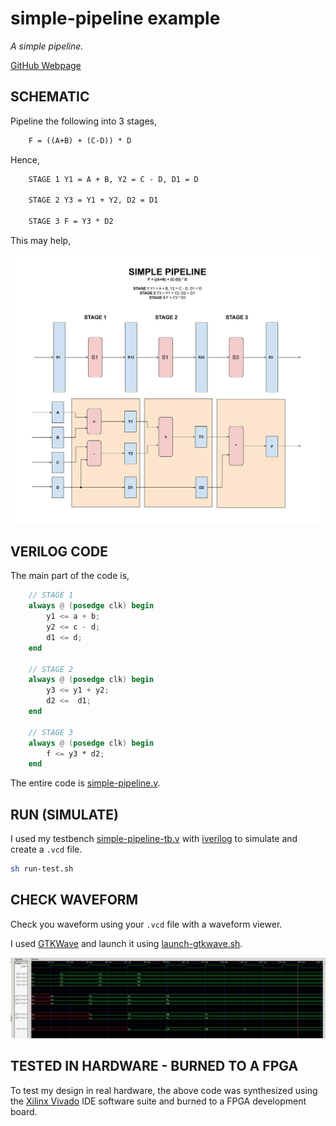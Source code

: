 # simple-pipeline example

_A simple pipeline._

[GitHub Webpage](https://jeffdecola.github.io/my-systemverilog-examples/)

## SCHEMATIC

Pipeline the following into 3 stages,

```txt
    F = ((A+B) + (C-D)) * D
```

Hence,

```txt
    STAGE 1 Y1 = A + B, Y2 = C - D, D1 = D

    STAGE 2 Y3 = Y1 + Y2, D2 = D1

    STAGE 3 F = Y3 * D2
```

This may help,

![IMAGE - simple-pipeline.jpg - IMAGE](../../../docs/pics/simple-pipeline.jpg)

## VERILOG CODE

The main part of the code is,

```verilog
    // STAGE 1
    always @ (posedge clk) begin
        y1 <= a + b;
        y2 <= c - d;
        d1 <= d;
    end

    // STAGE 2
    always @ (posedge clk) begin
        y3 <= y1 + y2;
        d2 <=  d1;
    end

    // STAGE 3
    always @ (posedge clk) begin
        f <= y3 * d2;
    end
```

The entire code is
[simple-pipeline.v](simple-pipeline.v).

## RUN (SIMULATE)

I used my testbench
[simple-pipeline-tb.v](simple-pipeline-tb.v) with
[iverilog](https://github.com/JeffDeCola/my-cheat-sheets/tree/master/hardware/tools/simulation/iverilog-cheat-sheet)
to simulate and create a `.vcd` file.

```bash
sh run-test.sh
```

## CHECK WAVEFORM

Check you waveform using your `.vcd` file with a waveform viewer.

I used [GTKWave](https://github.com/JeffDeCola/my-cheat-sheets/tree/master/hardware/tools/simulation/gtkwave-cheat-sheet)
and launch it using
[launch-gtkwave.sh](launch-gtkwave.sh).

![simple-pipeline-waveform.jpg](../../../docs/pics/simple-pipeline-waveform.jpg)

## TESTED IN HARDWARE - BURNED TO A FPGA

To test my design in real hardware, the above code was synthesized using the
[Xilinx Vivado](https://github.com/JeffDeCola/my-cheat-sheets/tree/master/hardware/tools/synthesis/xilinx-vivado-cheat-sheet)
IDE software suite and burned to a FPGA development board.
